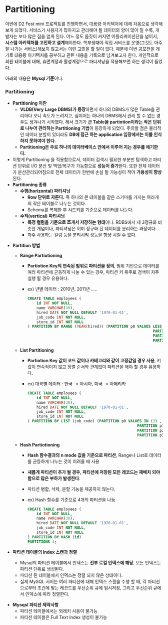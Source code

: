 # Partitioning

이번에 D2 Fest mini 프로젝트를 진행하면서, 대용량 아키텍처에 대해 처음으로 생각해보게 되었다. 서비스가 사용자가 많아지고 관리해야 될 데이터의 양이 많아 질 수록, 개발자는 보다 많은 짐을 얻게 된다. 어느 정도 몸짓이 커지면 어플리케이션단을 넘어서, **시스템 아키텍처를 고민하고 설계**해야한다. 학부생때야 직접 서비스를 운영(그것도 아주 잘 나가는 서비스)해보지 않고서는 이런 고민을 할 일이 없다. 때문에 이번 공모전을 계기로 대용량 아키텍처를 공부하고 관련 내용을 기록으로 남겨보고자 한다.  개인적으로 회원 테이블에 대해, 휴면계정과 활성계정으로 파티셔닝을 적용해보면 하는 생각이 들었다. 

아래의 내용은 **Mysql 기준**이다.



### Partitioning

- **Partitioning 이란**
  - **VLDB(Very Large DBMS)가 등장**하면서 하나의 DBMS가  많은 Table을 관리하다 보니 속도가 느려지고, 심지어는 하나의 DBMS에서 관리 할 수 없는 경우도 생겨나기 시작했다.  해서 크기가 **큰 Table을 partiotion이라는 작은 단위로 나누어 관리하는 Partitioning 기법**이 등장하게 되었다. 주의할 점은 물리적인 데이터 분할이 있더라도 **DB에 접근 하는 application 입장에서는 이를 인식하지 못하여야 한다.**
  - **Partitioning은 주로 하나의 데이터베이스 안에서 이루어 지는 경우를 애기한다.**
- 이렇게 Partitioning 을 적용함으로서, 데이터 검색시 필요한 부분만 탐색하고 파티션 단위로 I/O 분산 및 백업/복구가 가능함으로 **성능이 증가**한다. 또한 전체 데이터가 분산관리되어짐으로 전체 데이터가 한번에 손실 될 가능성이 적어 **가용성이 향상**된다.
- **Partitioning 종류**
  - **수평(horizontal) 파티셔닝**
    - **Row 단위로 자른다.** 즉 하나의 큰 테이블을 같은 스키마를 가지는 여러개의 작은 테이블로 나누는 것이다.
    - Schema를 복제한 후 샤드키를 기준으로 데이터를 나눈다.
  - **수직(vertical) 파티셔닝** 
    - **특정 컬럼을 기준으로 쪼개서 저장하는 형태**이다. RDBS에서 제 3정규와 비슷한 개념이나, 파티셔닝은 이미 정규화 된 데이터를 분리하는 과정이다.
    - 자주 사용하는 컬럼 등을 분리시켜 성능을 향샹 시킬 수 있다.

* **Partition 방법**

  - **Range Partiotioning**

    - **Partiotion Key의 연속된 범위로 파티션을 정의**, 범위 기반으로 데이터를 여러 파티션에 균등하게 나눌 수 있는 경우, 파티션 키 위주로 검색이 자주 실행 될 경우 유용하다.

    - ex) 년별 데이터 : 2010년, 2011년 …..

      ```sql
      CREATE TABLE employees (
          id INT NOT NULL,
          name VARCHAR(30),
          hired DATE NOT NULL DEFAULT '1970-01-01',
          job_code INT NOT NULL,
          store_id INT NOT NULL
      ) PARTITION BY RANGE (YEAR(hired)) (PARTITION p0 VALUES LESS THAN (2010) ,
                                                              PARTITION p1 VALUES LESS THAN (2011) ,
                                                              PARTITION p2 VALUES LESS THAN (2012) ,
                                                              PARTITION p3 VALUES LESS THAN MAXVALUE);
      
      ```

      

  - **List Partitioning**

    - **Partiotion Key 값이 코드 값이나 카테고리와 같이 고정값일 경우 사용**, 키 값이 연속적이지 않고 정렬 순서와 관계없이 파티션을 해야 할 경우 유용하다.

    - ex) 대륙별 데이터 : 한국 -> 아시아, 미국 -> 아메리카

      ```sql
      CREATE TABLE employees (
          id INT NOT NULL,
          name VARCHAR(30),
          hired DATE NOT NULL DEFAULT '1970-01-01',
          job_code INT NOT NULL,
          store_id INT NOT NULL
      ) PARTITION BY LIST (job_code) (PARTITION p0 VALUES IN (3) ,
                                                       PARTITION p1 VALUES IN (1 , 9) ,
                                                       PARTITION p2 VALUES IN (2 , 6 , 7) ,
                                                       PARTITION p3 VALUES IN (4 , 5 , 8 , NULL));
      
      ```

  - **Hash Partiotioning**

    - **Hash 함수결과의 n mode 값을 기준으로 파티션**, Range나 List로 데이터를 균등하게 나누는 것이 어려울 때 사용

    - **새롭게 파티션이 추가 될 경우, 파티션에 저장된 모든 레코드는 재배치 되야 함으로 많은 부하가 발생한다**.

    - 파티션 병합, 삭제, 분할 기능을 제공하지 않는다.

    - ex) Hash 함수를 기준으로 4개의 파티션을 나눔

      ```sql
      CREATE TABLE employees (
          id INT NOT NULL,
          name VARCHAR(30),
          hired DATE NOT NULL DEFAULT '1970-01-01',
          job_code INT NOT NULL,
          store_id INT NOT NULL
      ) PARTITION BY HASH (id)
      PARTITIONS 4;
      
      ```

* **파티션 테이블의 Index 스캔과 정렬**

  * Mysql의 파티션 테이블에서 인덱스는 **전부 로컬 인덱스에 해당**, 모든  인덱스는 파티션 단위로 생성된다. 
  * 파티션 된 테이블에서 인덱스는 정렬 되지 않은 상태이다.

  - 실제 MySQL 서버는 여러 파티션에 대해 인덱스 스캔을 수행 할 때, 각 파티션으로부터 조건에 맞는 레코드를 우선순위 큐에 임시저장, 그리고 우선순위 큐에서 인덱스에 따라 정렬한다.

- **Mysqsl 파티션 제약사항**
  - 파티션 테이블에서는 외래키 사용이 불가능
  - 파티션 테이블은 Full Text Index 생성이 불가능

